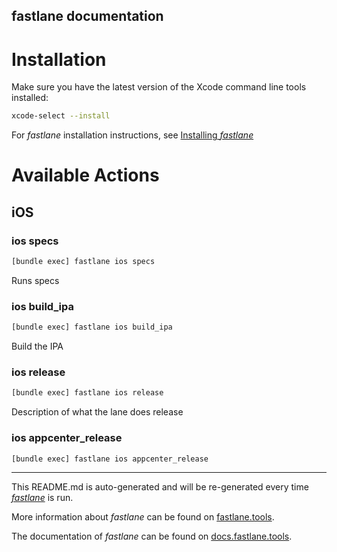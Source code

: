 fastlane documentation
----

# Installation

Make sure you have the latest version of the Xcode command line tools installed:

```sh
xcode-select --install
```

For _fastlane_ installation instructions, see [Installing _fastlane_](https://docs.fastlane.tools/#installing-fastlane)

# Available Actions

## iOS

### ios specs

```sh
[bundle exec] fastlane ios specs
```

Runs specs

### ios build_ipa

```sh
[bundle exec] fastlane ios build_ipa
```

Build the IPA

### ios release

```sh
[bundle exec] fastlane ios release
```

Description of what the lane does release

### ios appcenter_release

```sh
[bundle exec] fastlane ios appcenter_release
```



----

This README.md is auto-generated and will be re-generated every time [_fastlane_](https://fastlane.tools) is run.

More information about _fastlane_ can be found on [fastlane.tools](https://fastlane.tools).

The documentation of _fastlane_ can be found on [docs.fastlane.tools](https://docs.fastlane.tools).
